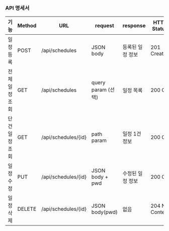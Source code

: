 ### API 명세서
| 기능         | Method | URL                  | request            | response           | HTTP Status |
|--------------|--------|----------------------|--------------------|--------------------|-------------|
| 일정 등록     | POST   | /api/schedules       | JSON body          | 등록된 일정 정보    | 201 Created |
| 전체 일정 조회| GET    | /api/schedules       | query param (선택) | 일정 목록           | 200 OK      |
| 단건 일정 조회| GET    | /api/schedules/{id}  | path param         | 일정 1건 정보       | 200 OK      |
| 일정 수정     | PUT    | /api/schedules/{id}  | JSON body + pwd    | 수정된 일정 정보    | 200 OK      |
| 일정 삭제     | DELETE | /api/schedules/{id}  | JSON body(pwd)     | 없음                | 204 No Content |
